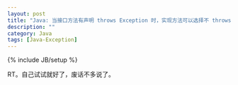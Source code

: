 ```yaml
---
layout: post
title: "Java: 当接口方法有声明 throws Exception 时，实现方法可以选择不 throws"
description: ""
category: Java
tags: [Java-Exception]
---
```

{% include JB/setup %}

RT。自己试试就好了，废话不多说了。